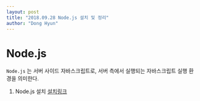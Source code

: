 ```yaml
---
layout: post
title: "2018.09.28 Node.js 설치 및 정리"
author: "Dong Hyun"
---
```


# Node.js
`Node.js` 는 서버 사이드 자바스크립트로, 서버 측에서 실행되는 자바스크립트 실행 환경을 의미한다.

1. Node.js 설치
[설치링크](http://nodejs.org)

